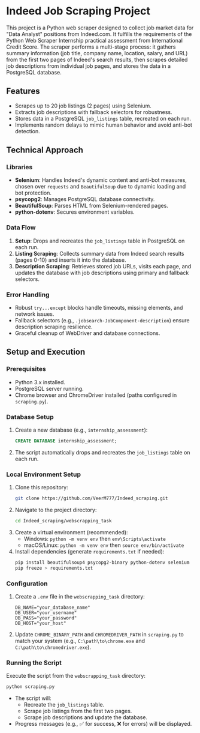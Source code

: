 # Indeed Job Scraping Project

This project is a Python web scraper designed to collect job market data for "Data Analyst" positions from Indeed.com. It fulfills the requirements of the Python Web Scraper Internship practical assessment from International Credit Score. The scraper performs a multi-stage process: it gathers summary information (job title, company name, location, salary, and URL) from the first two pages of Indeed's search results, then scrapes detailed job descriptions from individual job pages, and stores the data in a PostgreSQL database.

## Features
- Scrapes up to 20 job listings (2 pages) using Selenium.
- Extracts job descriptions with fallback selectors for robustness.
- Stores data in a PostgreSQL `job_listings` table, recreated on each run.
- Implements random delays to mimic human behavior and avoid anti-bot detection.

## Technical Approach

### Libraries
- **Selenium**: Handles Indeed's dynamic content and anti-bot measures, chosen over `requests` and `BeautifulSoup` due to dynamic loading and bot protection.
- **psycopg2**: Manages PostgreSQL database connectivity.
- **BeautifulSoup**: Parses HTML from Selenium-rendered pages.
- **python-dotenv**: Secures environment variables.

### Data Flow
1. **Setup**: Drops and recreates the `job_listings` table in PostgreSQL on each run.
2. **Listing Scraping**: Collects summary data from Indeed search results (pages 0-10) and inserts it into the database.
3. **Description Scraping**: Retrieves stored job URLs, visits each page, and updates the database with job descriptions using primary and fallback selectors.

### Error Handling
- Robust `try...except` blocks handle timeouts, missing elements, and network issues.
- Fallback selectors (e.g., `.jobsearch-JobComponent-description`) ensure description scraping resilience.
- Graceful cleanup of WebDriver and database connections.

## Setup and Execution

### Prerequisites
- Python 3.x installed.
- PostgreSQL server running.
- Chrome browser and ChromeDriver installed (paths configured in `scraping.py`).

### Database Setup
1. Create a new database (e.g., `internship_assessment`):
   ```sql
   CREATE DATABASE internship_assessment;
   ```
2. The script automatically drops and recreates the `job_listings` table on each run.

### Local Environment Setup
1. Clone this repository:
   ```bash
   git clone https://github.com/VeerM777/Indeed_scraping.git
   ```
2. Navigate to the project directory:
   ```bash
   cd Indeed_scraping/webscrapping_task
   ```
3. Create a virtual environment (recommended):
   - Windows: `python -m venv env` then `env\Scripts\activate`
   - macOS/Linux: `python -m venv env` then `source env/bin/activate`
4. Install dependencies (generate `requirements.txt` if needed):
   ```bash
   pip install beautifulsoup4 psycopg2-binary python-dotenv selenium
   pip freeze > requirements.txt
   ```

### Configuration
1. Create a `.env` file in the `webscrapping_task` directory:
   ```
   DB_NAME="your_database_name"
   DB_USER="your_username"
   DB_PASS="your_password"
   DB_HOST="your_host"
   ```
2. Update `CHROME_BINARY_PATH` and `CHROMEDRIVER_PATH` in `scraping.py` to match your system (e.g., `C:\path\to\chrome.exe` and `C:\path\to\chromedriver.exe`).

### Running the Script
Execute the script from the `webscrapping_task` directory:
```bash
python scraping.py
```
- The script will:
  - Recreate the `job_listings` table.
  - Scrape job listings from the first two pages.
  - Scrape job descriptions and update the database.
- Progress messages (e.g., ✅ for success, ❌ for errors) will be displayed.

